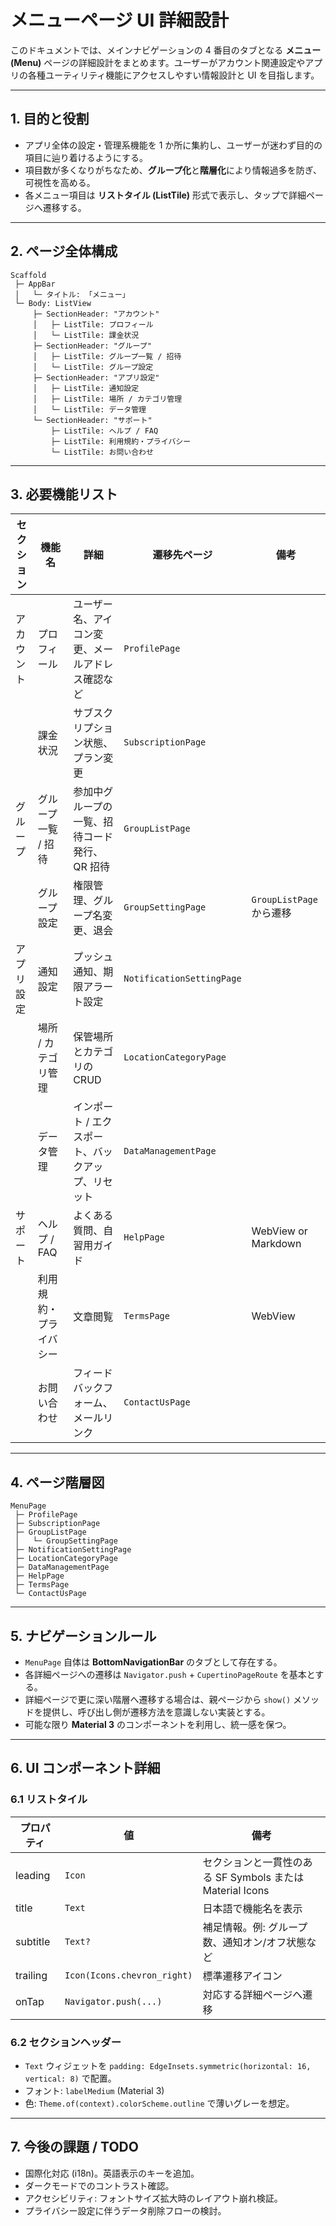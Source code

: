 # メニューページ UI 詳細設計

このドキュメントでは、メインナビゲーションの 4 番目のタブとなる **メニュー (Menu)** ページの詳細設計をまとめます。ユーザーがアカウント関連設定やアプリの各種ユーティリティ機能にアクセスしやすい情報設計と UI を目指します。

---

## 1. 目的と役割

* アプリ全体の設定・管理系機能を 1 か所に集約し、ユーザーが迷わず目的の項目に辿り着けるようにする。
* 項目数が多くなりがちなため、**グループ化**と**階層化**により情報過多を防ぎ、可視性を高める。
* 各メニュー項目は **リストタイル (ListTile)** 形式で表示し、タップで詳細ページへ遷移する。

---

## 2. ページ全体構成

```
Scaffold
 ├─ AppBar
 │   └─ タイトル: 「メニュー」
 └─ Body: ListView
     ├─ SectionHeader: "アカウント"
     │   ├─ ListTile: プロフィール
     │   └─ ListTile: 課金状況
     ├─ SectionHeader: "グループ"
     │   ├─ ListTile: グループ一覧 / 招待
     │   └─ ListTile: グループ設定
     ├─ SectionHeader: "アプリ設定"
     │   ├─ ListTile: 通知設定
     │   ├─ ListTile: 場所 / カテゴリ管理
     │   └─ ListTile: データ管理
     └─ SectionHeader: "サポート"
         ├─ ListTile: ヘルプ / FAQ
         ├─ ListTile: 利用規約・プライバシー
         └─ ListTile: お問い合わせ
```

---

## 3. 必要機能リスト

| セクション | 機能名 | 詳細 | 遷移先ページ | 備考 |
|------------|--------|------|--------------|------|
| アカウント | プロフィール | ユーザー名、アイコン変更、メールアドレス確認など | `ProfilePage` |  |
|            | 課金状況 | サブスクリプション状態、プラン変更 | `SubscriptionPage` |  |
| グループ   | グループ一覧 / 招待 | 参加中グループの一覧、招待コード発行、QR 招待 | `GroupListPage` |  |
|            | グループ設定 | 権限管理、グループ名変更、退会 | `GroupSettingPage` | `GroupListPage` から遷移 |
| アプリ設定 | 通知設定 | プッシュ通知、期限アラート設定 | `NotificationSettingPage` |  |
|            | 場所 / カテゴリ管理 | 保管場所とカテゴリの CRUD | `LocationCategoryPage` |  |
|            | データ管理 | インポート / エクスポート、バックアップ、リセット | `DataManagementPage` |  |
| サポート   | ヘルプ / FAQ | よくある質問、自習用ガイド | `HelpPage` | WebView or Markdown |
|            | 利用規約・プライバシー | 文章閲覧 | `TermsPage` | WebView |
|            | お問い合わせ | フィードバックフォーム、メールリンク | `ContactUsPage` |  |

---

## 4. ページ階層図

```
MenuPage
 ├─ ProfilePage
 ├─ SubscriptionPage
 ├─ GroupListPage
 │   └─ GroupSettingPage
 ├─ NotificationSettingPage
 ├─ LocationCategoryPage
 ├─ DataManagementPage
 ├─ HelpPage
 ├─ TermsPage
 └─ ContactUsPage
```

---

## 5. ナビゲーションルール

* `MenuPage` 自体は **BottomNavigationBar** のタブとして存在する。
* 各詳細ページへの遷移は `Navigator.push` + `CupertinoPageRoute` を基本とする。
* 詳細ページで更に深い階層へ遷移する場合は、親ページから `show()` メソッドを提供し、呼び出し側が遷移方法を意識しない実装とする。
* 可能な限り **Material 3** のコンポーネントを利用し、統一感を保つ。

---

## 6. UI コンポーネント詳細

### 6.1 リストタイル

| プロパティ | 値 | 備考 |
|------------|----|------|
| leading    | `Icon` | セクションと一貫性のある SF Symbols または Material Icons |
| title      | `Text` | 日本語で機能名を表示 |
| subtitle   | `Text?` | 補足情報。例: グループ数、通知オン/オフ状態など |
| trailing   | `Icon(Icons.chevron_right)` | 標準遷移アイコン |
| onTap      | `Navigator.push(...)` | 対応する詳細ページへ遷移 |

### 6.2 セクションヘッダー

* `Text` ウィジェットを `padding: EdgeInsets.symmetric(horizontal: 16, vertical: 8)` で配置。
* フォント: `labelMedium` (Material 3)
* 色: `Theme.of(context).colorScheme.outline` で薄いグレーを想定。

---

## 7. 今後の課題 / TODO

* 国際化対応 (i18n)。英語表示のキーを追加。
* ダークモードでのコントラスト確認。
* アクセシビリティ: フォントサイズ拡大時のレイアウト崩れ検証。
* プライバシー設定に伴うデータ削除フローの検討。
